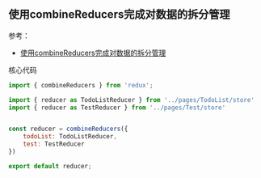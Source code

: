 
## 使用combineReducers完成对数据的拆分管理




参考：
- [使用combineReducers完成对数据的拆分管理](https://github.com/ShenBao/react-demo/react-redux-todolist-combineReducers)


核心代码
```js
import { combineReducers } from 'redux';

import { reducer as TodoListReducer } from '../pages/TodoList/store'
import { reducer as TestReducer } from '../pages/Test/store'


const reducer = combineReducers({
    todoList: TodoListReducer,
    test: TestReducer
})

export default reducer;
```


















